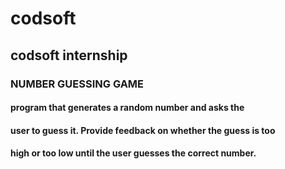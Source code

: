 # codsoft
## codsoft internship
 ### NUMBER GUESSING GAME
#### program that generates a random number and asks the
#### user to guess it. Provide feedback on whether the guess is too
#### high or too low until the user guesses the correct number.
